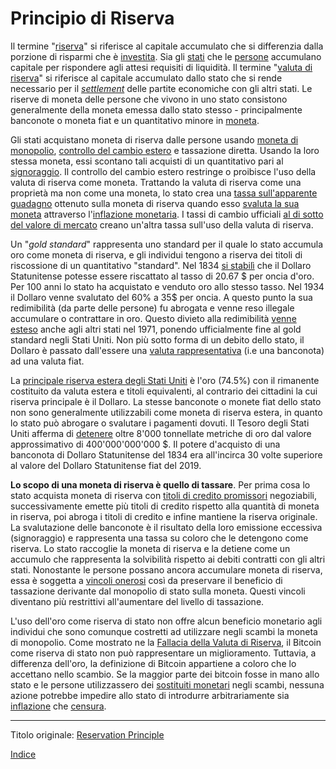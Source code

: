 # Principio di Riserva



Il termine "[riserva](ch098-reserve-definition.md)" si riferisce al capitale accumulato che si differenzia dalla porzione di risparmi che è [investita](ch101-glossary.md#dare-in-prestito---investire). Sia gli [stati](ch101-glossary.md#stato) che le [persone](ch101-glossary.md#persona) accumulano capitale per rispondere agli attesi requisiti di liquidità. Il termine "[valuta di riserva](https://it.wikipedia.org/wiki/Valuta_di_riserva)" si riferisce al capitale accumulato dallo stato che si rende necessario per il [_settlement_](https://it.wikipedia.org/wiki/Regolamento_(finanza)) delle partite economiche con gli altri stati. Le riserve di moneta delle persone che vivono in uno stato consistono generalmente della moneta emessa dallo stato stesso - principalmente banconote o moneta fiat e un quantitativo minore in [moneta](https://it.wikipedia.org/wiki/Moneta_merce). 

Gli stati acquistano moneta di riserva dalle persone usando [moneta di monopolio](ch005-money-taxonomy.md), [controllo del cambio estero](https://en.wikipedia.org/wiki/Foreign_exchange_controls) e tassazione diretta. Usando la loro stessa moneta, essi scontano tali acquisti di un  quantitativo pari al [signoraggio](https://it.wikipedia.org/wiki/Signoraggio). Il controllo del cambio estero restringe o proibisce l'uso della valuta di riserva come moneta. Trattando la valuta di riserva come una proprietà ma non come una moneta, lo stato crea una [tassa sull'apparente guadagno](https://www.investopedia.com/articles/personal-finance/081616/understanding-taxes-physical-goldsilver-investments.asp) ottenuto sulla moneta di riserva quando esso [svaluta la sua moneta](https://it.wikipedia.org/wiki/Inflazione) attraverso l'[inflazione monetaria](https://en.wikipedia.org/wiki/Monetary_inflation). I tassi di cambio ufficiali [al di sotto del valore di mercato](https://en.wikipedia.org/wiki/Exchange_rate#Parallel_exchange_rate) creano un'altra tassa sull'uso della valuta di riserva.

Un "_gold standard_" rappresenta uno standard per il quale lo stato accumula oro come moneta di riserva, e gli individui tengono a riserva dei titoli di riscossione di un quantitativo "standard". Nel 1834 [si stabilì](https://en.wikipedia.org/wiki/Coinage_Act_of_1834) che il Dollaro Statunitense potesse essere riscattato al tasso di 20.67 $ per oncia d'oro. Per 100 anni lo stato ha acquistato e venduto oro allo stesso tasso. Nel 1934 il Dollaro venne svalutato del 60% a 35$ per oncia. A questo punto la sua redimibilità (da parte delle persone) fu abrogata e venne reso illegale accumulare o contrattare in oro. Questo divieto alla redimibilità [venne esteso](https://en.wikipedia.org/wiki/Nixon_shock)  anche agli altri stati nel 1971, ponendo ufficialmente fine al gold standard negli Stati Uniti. Non più sotto forma di un debito dello stato, il Dollaro è passato dall'essere una [valuta rappresentativa](https://en.wikipedia.org/wiki/Representative_money) (i.e una banconota) ad una valuta fiat.

La [principale riserva estera degli Stati Uniti](https://it.wikipedia.org/wiki/Riserva_monetaria) è l'oro (74.5%) con il rimanente costituito da valuta estera e titoli equivalenti, al contrario dei cittadini la cui riserva principale è il Dollaro. La stesse banconote o monete fiat dello stato non sono generalmente utilizzabili come moneta di riserva estera, in quanto lo stato può abrogare o svalutare i pagamenti dovuti. Il Tesoro degli Stati Uniti afferma di [detenere](https://www.treasury.gov/resource-center/data-chart-center/IR-Position/Pages/01042019.aspx) oltre 8'000 tonnellate metriche di oro dal valore approssimativo di 400'000'000'000 $. Il potere d'acquisto di una banconota di Dollaro Statunitense del 1834 era all'incirca 30 volte superiore al valore del Dollaro Statunitense fiat del 2019.

**Lo scopo di una moneta di riserva è quello di tassare**. Per prima cosa lo stato acquista moneta di riserva con [titoli di credito promissori](https://en.wikipedia.org/wiki/Promissory_note) negoziabili, successivamente emette più titoli di credito rispetto alla quantità di moneta in riserva, poi abroga i titoli di credito e infine mantiene la riserva originale. La svalutazione delle banconote è il risultato della loro emissione eccessiva (signoraggio) e rappresenta una tassa su coloro che le detengono come riserva. Lo stato raccoglie la moneta di riserva e la detiene come un accumulo che rappresenta la solvibilità rispetto ai debiti contratti con gli altri stati. Nonostante le persone possano ancora accumulare moneta di riserva, essa è soggetta a [vincoli onerosi](https://www.reuters.com/article/us-venezuela-economy/venezuela-loosens-currency-exchange-controls-to-allow-forex-trading-idUSKCN1SD2NC) così da preservare il beneficio di tassazione derivante dal monopolio di stato sulla moneta. Questi vincoli diventano più restrittivi all'aumentare del livello di tassazione.

L'uso dell'oro come riserva di stato non offre alcun beneficio monetario agli individui che sono comunque costretti ad utilizzare negli scambi la moneta di monopolio. Come mostrato ne la [Fallacia della Valuta di Riserva](ch077-reserve-currency-fallacy.md), il Bitcoin come riserva di stato non può rappresentare un miglioramento. Tuttavia, a differenza dell'oro, la definizione di Bitcoin appartiene a coloro che lo accettano nello scambio. Se la maggior parte dei bitcoin fosse in mano allo stato e le persone utilizzassero dei [sostituiti monetari](https://wiki.mises.org/wiki/Money_substitutes) negli scambi, nessuna azione potrebbe impedire allo stato di introdurre arbitrariamente sia [inflazione](ch101-glossary.md#inflazione) che [censura](ch101-glossary.md#).

---

Titolo originale: [Reservation Principle](https://github.com/libbitcoin/libbitcoin-system/wiki/Reservation-Principle)

[Indice](/README.md)


